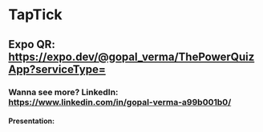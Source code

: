 # TapTick
## Expo QR: https://expo.dev/@gopal_verma/ThePowerQuizApp?serviceType=
### Wanna see more? LinkedIn: https://www.linkedin.com/in/gopal-verma-a99b001b0/
#### Presentation: 
